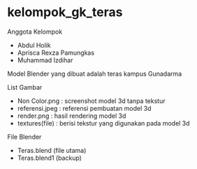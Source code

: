 # kelompok_gk_teras

Anggota Kelompok
- Abdul Holik
- Aprisca Rexza Pamungkas
- Muhammad Izdihar

Model Blender yang dibuat adalah teras kampus Gunadarma

List Gambar
- Non Color.png : screenshot model 3d tanpa tekstur
- referensi.jpeg : referensi pembuatan model 3d
- render.png : hasil rendering model 3d
- textures(file) : berisi tekstur yang digunakan pada model 3d

File Blender
- Teras.blend (file utama)
- Teras.blend1 (backup)
